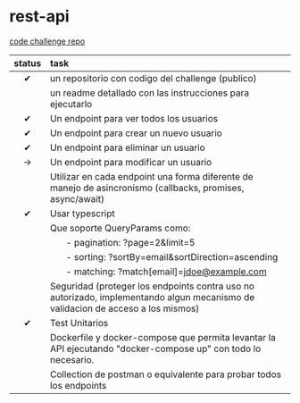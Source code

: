 # rest-api

[code challenge repo](https://github.com/AleSotoNubi/challenge-node-sr)

| status | task |
| :---:  | :--  |
|&#10004;| un repositorio con codigo del challenge (publico) |
|        | un readme detallado con las instrucciones para ejecutarlo |
|&#10004;| Un endpoint para ver todos los usuarios |
|&#10004;| Un endpoint para crear un nuevo usuario |
|&#10004;| Un endpoint para eliminar un usuario |
| ->     | Un endpoint para modificar un usuario |
|        | Utilizar en cada endpoint una forma diferente de manejo de asincronismo (callbacks, promises, async/await) |
|&#10004;| Usar typescript |
|        | Que soporte QueryParams como: |
|        | &ensp;&ensp;&ensp; - pagination: ?page=2&limit=5 |
|        | &ensp;&ensp;&ensp; - sorting: ?sortBy=email&sortDirection=ascending |
|        | &ensp;&ensp;&ensp; - matching: ?match[email]=jdoe@example.com |
|        | Seguridad (proteger los endpoints contra uso no autorizado, implementando algun mecanismo de validacion de acceso a los mismos) |
|&#10004;| Test Unitarios |
|        | Dockerfile y docker-compose que permita levantar la API ejecutando "docker-compose up" con todo lo necesario. |
|        | Collection de postman o equivalente para probar todos los endpoints |
